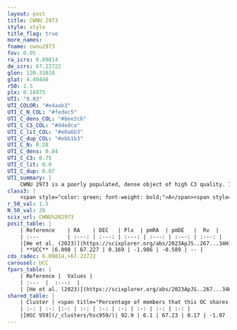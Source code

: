 ```yaml
---
layout: post
title: CWNU 2973
style: style
title_flag: true
more_names: 
fname: cwnu2973
fov: 0.05
ra_icrs: 6.09814
de_icrs: 67.22722
glon: 120.31018
glat: 4.49448
r50: 1.5
plx: 0.16875
UTI: "0.03"
UTI_COLOR: "#e4aab3"
UTI_C_N_COL: "#fedec5"
UTI_C_dens_COL: "#bee2c6"
UTI_C_C3_COL: "#d4edca"
UTI_C_lit_COL: "#e0a6b3"
UTI_C_dup_COL: "#ebb1b3"
UTI_C_N: 0.28
UTI_C_dens: 0.84
UTI_C_C3: 0.75
UTI_C_lit: 0.0
UTI_C_dup: 0.07
UTI_summary: |
    CWNU 2973 is a poorly populated, dense object of high C3 quality. It was recently reported in the literature.<br><br><span style="color: #99180f; font-weight: bold;">Warning: </span>This is very likely a duplicate object, which shares a large percentage of members with at least one previously reported entry.
class3: |
    <span style="color: green; font-weight: bold;">A</span><span style="color: #FFC300; font-weight: bold;">B</span>
r_50_val: 1.5
N_50_val: 28
scix_url: CWNU%202973
posit_table: |
    | Reference    | RA    | DEC   | Plx  | pmRA  | pmDE   |  Rv  |
    | :---         | :---: | :---: | :---: | :---: | :---: | :---: |
    |[He et al. (2023)](https://scixplorer.org/abs/2023ApJS..267...34H) | 6.1 | 67.221 | 0.171 | -2.001 | -0.592 | -- |
    | **UCC** |6.098 | 67.227 | 0.169 | -1.986 | -0.589 | -- | 
cds_radec: 6.09814,+67.22722
carousel: UCC
fpars_table: |
    | Reference |  Values |
    | :---  |  :---:  |
    | [He et al. (2023)](https://scixplorer.org/abs/2023ApJS..267...34H) | `A0=5.35, m-M=14.95, logA=6.7` |
shared_table: |
    | Cluster | <span title="Percentage of members that this OC shares with the ones listed">%</span>   | RA   | DEC   | Plx   | pmRA  | pmDE  | Rv | UTI |
    | :-: | :-: |:-: | :-: | :-: | :-: | :-: | :-: | :-: |
    |[HSC 959](/_clusters/hsc959/)| 92.9 | 6.1 | 67.23 | 0.17 | -1.97 | -0.6 | -- |0.52 |
---
```

